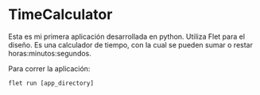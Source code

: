 # TimeCalculator

Esta es mi primera aplicación desarrollada en python. Utiliza Flet para el diseño.
Es una calculador de tiempo, con la cual se pueden sumar o restar horas:minutos:segundos.

Para correr la aplicación:
```
flet run [app_directory]
```